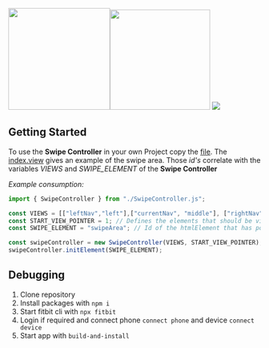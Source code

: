 <img src="https://user-images.githubusercontent.com/47124903/156905746-b1209995-ad16-4fb6-a672-f41d392be96e.png" width="203"><img src="https://user-images.githubusercontent.com/47124903/156905737-ec938ab7-2099-41be-bc49-6adc59c44c4b.png" width="200">
![](http://130.162.48.198:6006/5ecc25bd-ea03-4b6f-b3da-e0e60ba372e6)
## Getting Started

To use the **Swipe Controller** in your own Project copy the [file](https://github.com/Evotionce/fitbitSwipeExample/blob/main/app/SwipeController.js). The [index.view](https://github.com/Evotionce/fitbitSwipeExample/blob/main/resources/index.view) gives an example of the swipe area. Those *id's* correlate with the variables *VIEWS* and *SWIPE_ELEMENT* of the **Swipe Controller**

*Example consumption:*
``` javascript
import { SwipeController } from "./SwipeController.js";

const VIEWS = [["leftNav","left"],["currentNav", "middle"], ["rightNav", "right"]]; // All html elements that need adjustment if the view changes
const START_VIEW_POINTER = 1; // Defines the elements that should be visible during initialization
const SWIPE_ELEMENT = "swipeArea"; // Id of the htmlElement that has pointer-events="all"

const swipeController = new SwipeController(VIEWS, START_VIEW_POINTER);
swipeController.initElement(SWIPE_ELEMENT);
```

## Debugging

1. Clone repository
2. Install packages with `npm i`
3. Start fitbit cli with `npx fitbit`
4. Login if required and connect phone `connect phone` and device `connect device`
5. Start app with `build-and-install`
